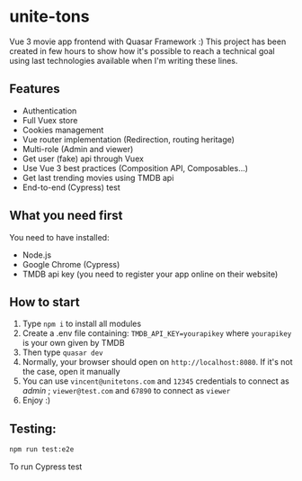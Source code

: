 # unite-tons
Vue 3 movie app frontend with Quasar Framework :)
This project has been created in few hours to show how it's possible to reach a technical goal using last technologies available when I'm writing these lines.

## Features
* Authentication
* Full Vuex store
* Cookies management
* Vue router implementation (Redirection, routing heritage)
* Multi-role (Admin and viewer)
* Get user (fake) api through Vuex
* Use Vue 3 best practices (Composition API, Composables...)
* Get last trending movies using TMDB api
* End-to-end (Cypress) test

## What you need first
You need to have installed:
* Node.js
* Google Chrome (Cypress)
* TMDB api key (you need to register your app online on their website)

## How to start
1. Type `npm i` to install all modules
2. Create a .env file containing: `TMDB_API_KEY=yourapikey` where `yourapikey` is your own given by TMDB
3. Then type `quasar dev`
4. Normally, your browser should open on `http://localhost:8080`. If it's not the case, open it manually
5. You can use `vincent@unitetons.com` and `12345` credentials to connect as *admin* ; `viewer@test.com` and `67890` to connect as `viewer`
6. Enjoy :)

## Testing:
```bash
npm run test:e2e
```
To run Cypress test
